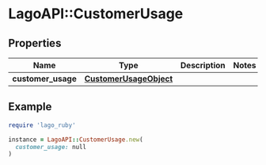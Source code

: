 # LagoAPI::CustomerUsage

## Properties

| Name | Type | Description | Notes |
| ---- | ---- | ----------- | ----- |
| **customer_usage** | [**CustomerUsageObject**](CustomerUsageObject.md) |  |  |

## Example

```ruby
require 'lago_ruby'

instance = LagoAPI::CustomerUsage.new(
  customer_usage: null
)
```

